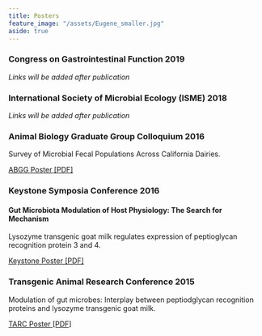 ```yaml
---
title: Posters
feature_image: "/assets/Eugene_smaller.jpg"
aside: true
---
```


### Congress on Gastrointestinal Function 2019
*Links will be added after publication*  

### International Society of Microbial Ecology (ISME) 2018
*Links will be added after publication*  

### Animal Biology Graduate Group Colloquium 2016  

Survey of Microbial Fecal Populations Across California Dairies.  

[ABGG Poster [PDF]](http://jvhagey.github.io/files/Dairy_Microbiome_v2.pdf)  

### Keystone Symposia Conference 2016  
#### Gut Microbiota Modulation of Host Physiology: The Search for Mechanism  

Lysozyme transgenic goat milk regulates expression of peptioglycan recognition protein 3 and 4.

[Keystone Poster [PDF]](http://jvhagey.github.io/files/Keystone_PGLYRP_poster_final.pdf)  

### Transgenic Animal Research Conference 2015  

Modulation of gut microbes: Interplay between peptiodglycan recognition proteins and lysozyme transgenic goat milk.

[TARC Poster [PDF]](http://jvhagey.github.io/files/TARC_PGLYRP_poster_for_print.pdf)  
